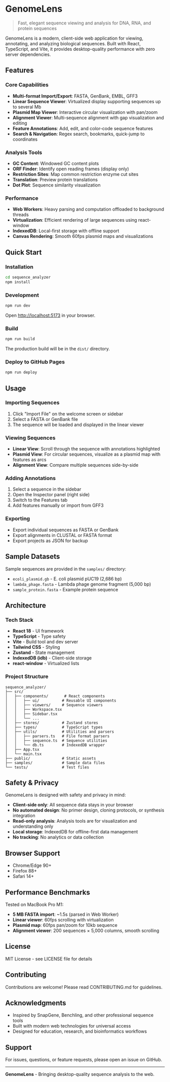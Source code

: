 # GenomeLens

> Fast, elegant sequence viewing and analysis for DNA, RNA, and protein sequences

GenomeLens is a modern, client-side web application for viewing, annotating, and analyzing biological sequences. Built with React, TypeScript, and Vite, it provides desktop-quality performance with zero server dependencies.

## Features

### Core Capabilities

- **Multi-format Import/Export**: FASTA, GenBank, EMBL, GFF3
- **Linear Sequence Viewer**: Virtualized display supporting sequences up to several Mb
- **Plasmid Map Viewer**: Interactive circular visualization with pan/zoom
- **Alignment Viewer**: Multi-sequence alignment with gap visualization and editing
- **Feature Annotations**: Add, edit, and color-code sequence features
- **Search & Navigation**: Regex search, bookmarks, quick-jump to coordinates

### Analysis Tools

- **GC Content**: Windowed GC content plots
- **ORF Finder**: Identify open reading frames (display only)
- **Restriction Sites**: Map common restriction enzyme cut sites
- **Translation**: Preview protein translations
- **Dot Plot**: Sequence similarity visualization

### Performance

- **Web Workers**: Heavy parsing and computation offloaded to background threads
- **Virtualization**: Efficient rendering of large sequences using react-window
- **IndexedDB**: Local-first storage with offline support
- **Canvas Rendering**: Smooth 60fps plasmid maps and visualizations

## Quick Start

### Installation

```bash
cd sequence_analyzer
npm install
```

### Development

```bash
npm run dev
```

Open [http://localhost:5173](http://localhost:5173) in your browser.

### Build

```bash
npm run build
```

The production build will be in the `dist/` directory.

### Deploy to GitHub Pages

```bash
npm run deploy
```

## Usage

### Importing Sequences

1. Click "Import File" on the welcome screen or sidebar
2. Select a FASTA or GenBank file
3. The sequence will be loaded and displayed in the linear viewer

### Viewing Sequences

- **Linear View**: Scroll through the sequence with annotations highlighted
- **Plasmid View**: For circular sequences, visualize as a plasmid map with features as arcs
- **Alignment View**: Compare multiple sequences side-by-side

### Adding Annotations

1. Select a sequence in the sidebar
2. Open the Inspector panel (right side)
3. Switch to the Features tab
4. Add features manually or import from GFF3

### Exporting

- Export individual sequences as FASTA or GenBank
- Export alignments in CLUSTAL or FASTA format
- Export projects as JSON for backup

## Sample Datasets

Sample sequences are provided in the `samples/` directory:

- `ecoli_plasmid.gb` - E. coli plasmid pUC19 (2,686 bp)
- `lambda_phage.fasta` - Lambda phage genome fragment (5,000 bp)
- `sample_protein.fasta` - Example protein sequence

## Architecture

### Tech Stack

- **React 18** - UI framework
- **TypeScript** - Type safety
- **Vite** - Build tool and dev server
- **Tailwind CSS** - Styling
- **Zustand** - State management
- **IndexedDB (idb)** - Client-side storage
- **react-window** - Virtualized lists

### Project Structure

```
sequence_analyzer/
├── src/
│   ├── components/       # React components
│   │   ├── ui/          # Reusable UI components
│   │   ├── viewers/     # Sequence viewers
│   │   ├── Workspace.tsx
│   │   ├── Sidebar.tsx
│   │   └── ...
│   ├── stores/          # Zustand stores
│   ├── types/           # TypeScript types
│   ├── utils/           # Utilities and parsers
│   │   ├── parsers.ts   # File format parsers
│   │   ├── sequence.ts  # Sequence utilities
│   │   └── db.ts        # IndexedDB wrapper
│   ├── App.tsx
│   └── main.tsx
├── public/              # Static assets
├── samples/             # Sample data files
└── tests/               # Test files
```

## Safety & Privacy

GenomeLens is designed with safety and privacy in mind:

- **Client-side only**: All sequence data stays in your browser
- **No automated design**: No primer design, cloning protocols, or synthesis integration
- **Read-only analysis**: Analysis tools are for visualization and understanding only
- **Local storage**: IndexedDB for offline-first data management
- **No tracking**: No analytics or data collection

## Browser Support

- Chrome/Edge 90+
- Firefox 88+
- Safari 14+

## Performance Benchmarks

Tested on MacBook Pro M1:

- **5 MB FASTA import**: ~1.5s (parsed in Web Worker)
- **Linear viewer**: 60fps scrolling with virtualization
- **Plasmid map**: 60fps pan/zoom for 10kb sequence
- **Alignment viewer**: 200 sequences × 5,000 columns, smooth scrolling

## License

MIT License - see LICENSE file for details

## Contributing

Contributions are welcome! Please read CONTRIBUTING.md for guidelines.

## Acknowledgments

- Inspired by SnapGene, Benchling, and other professional sequence tools
- Built with modern web technologies for universal access
- Designed for education, research, and bioinformatics workflows

## Support

For issues, questions, or feature requests, please open an issue on GitHub.

---

**GenomeLens** - Bringing desktop-quality sequence analysis to the web.



